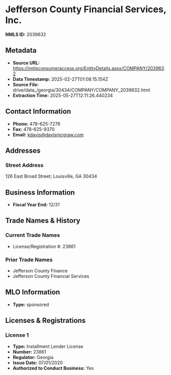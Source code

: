 # Jefferson County Financial Services, Inc.

**NMLS ID:** 2039632

## Metadata
- **Source URL:** https://nmlsconsumeraccess.org/EntityDetails.aspx/COMPANY/2039632
- **Data Timestamp:** 2025-02-27T01:08:15.154Z
- **Source File:** drive/data_/georgia/30434/COMPANY/COMPANY_2039632.html
- **Extraction Time:** 2025-05-27T12:11:26.440234

## Contact Information
- **Phone:** 478-625-7276
- **Fax:** 478-625-9370
- **Email:** kdavis@davismcgraw.com

## Addresses
### Street Address
126 East Broad Street; Louisville, GA 30434

## Business Information
- **Fiscal Year End:** 12/31

## Trade Names & History
### Current Trade Names
- License/Registration #: 23861

### Prior Trade Names
- Jefferson County Finance
- Jefferson County Financial Services

## MLO Information
- **Type:** sponsored

## Licenses & Registrations

### License 1
- **Type:** Installment Lender License
- **Number:** 23861
- **Regulator:** Georgia
- **Issue Date:** 07/01/2020
- **Authorized to Conduct Business:** Yes
